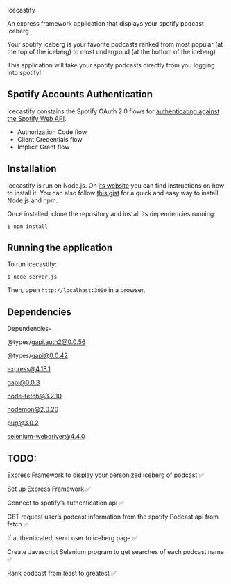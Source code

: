 Icecastify

An express framework application that displays your spotify podcast iceberg 

Your spotify iceberg is your favorite podcasts ranked from most popular (at the top of the iceberg) to most undergroud (at the bottom of the iceberg)

This application will take your spotify podcasts directly from you logging into spotify!



## Spotify Accounts Authentication

icecastify constains the Spotify OAuth 2.0 flows for [authenticating against the Spotify Web API](https://developer.spotify.com/web-api/authorization-guide/).

* Authorization Code flow
* Client Credentials flow
* Implicit Grant flow

## Installation

icecastify is run on Node.js. On [its website](http://www.nodejs.org/download/) you can find instructions on how to install it. You can also follow [this gist](https://gist.github.com/isaacs/579814) for a quick and easy way to install Node.js and npm.

Once installed, clone the repository and install its dependencies running:

    $ npm install

## Running the application
To run icecastify:

    $ node server.js

Then, open `http://localhost:3000` in a browser.


## Dependencies

Dependencies-

@types/gapi.auth2@0.0.56


@types/gapi@0.0.42

express@4.18.1

gapi@0.0.3

node-fetch@3.2.10

nodemon@2.0.20

pug@3.0.2

selenium-webdriver@4.4.0


## TODO:

Express Framework to display your personized iceberg of podcast ✅

Set up Express Framework ✅ 

Connect to spotify’s authentication api ✅

GET request user’s podcast information from the spotify Podcast api from fetch ✅

If authenticated, send user to iceberg page ✅

Create Javascript Selenium program to get searches of each podcast name ✅

Rank podcast from least to greatest ✅
